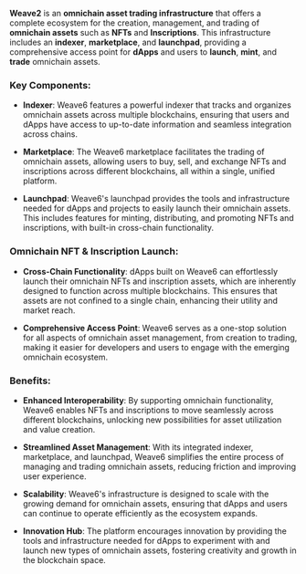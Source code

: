 

**Weave2** is an **omnichain asset trading infrastructure** that offers a complete ecosystem for the creation, management, and trading of **omnichain assets** such as **NFTs** and **Inscriptions**. This infrastructure includes an **indexer**, **marketplace**, and **launchpad**, providing a comprehensive access point for **dApps** and users to **launch**, **mint**, and **trade** omnichain assets.

### Key Components:

- **Indexer**: Weave6 features a powerful indexer that tracks and organizes omnichain assets across multiple blockchains, ensuring that users and dApps have access to up-to-date information and seamless integration across chains.

- **Marketplace**: The Weave6 marketplace facilitates the trading of omnichain assets, allowing users to buy, sell, and exchange NFTs and inscriptions across different blockchains, all within a single, unified platform.

- **Launchpad**: Weave6's launchpad provides the tools and infrastructure needed for dApps and projects to easily launch their omnichain assets. This includes features for minting, distributing, and promoting NFTs and inscriptions, with built-in cross-chain functionality.

### Omnichain NFT & Inscription Launch:

- **Cross-Chain Functionality**: dApps built on Weave6 can effortlessly launch their omnichain NFTs and inscription assets, which are inherently designed to function across multiple blockchains. This ensures that assets are not confined to a single chain, enhancing their utility and market reach.

- **Comprehensive Access Point**: Weave6 serves as a one-stop solution for all aspects of omnichain asset management, from creation to trading, making it easier for developers and users to engage with the emerging omnichain ecosystem.

### Benefits:

- **Enhanced Interoperability**: By supporting omnichain functionality, Weave6 enables NFTs and inscriptions to move seamlessly across different blockchains, unlocking new possibilities for asset utilization and value creation.

- **Streamlined Asset Management**: With its integrated indexer, marketplace, and launchpad, Weave6 simplifies the entire process of managing and trading omnichain assets, reducing friction and improving user experience.

- **Scalability**: Weave6's infrastructure is designed to scale with the growing demand for omnichain assets, ensuring that dApps and users can continue to operate efficiently as the ecosystem expands.

- **Innovation Hub**: The platform encourages innovation by providing the tools and infrastructure needed for dApps to experiment with and launch new types of omnichain assets, fostering creativity and growth in the blockchain space.
